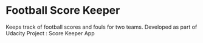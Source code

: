 # Football Score Keeper

Keeps track of football scores and fouls for two teams. Developed as part of Udacity Project : Score Keeper App
